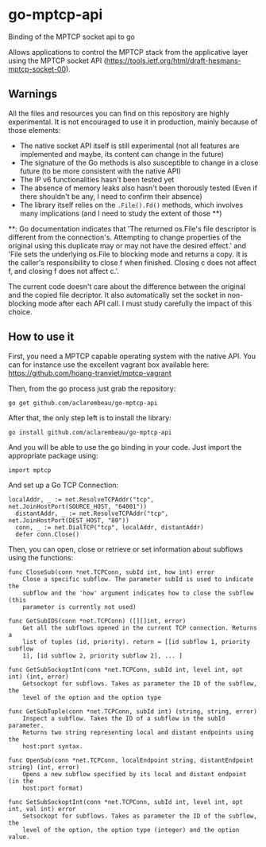 # go-mptcp-api
Binding of the MPTCP socket api to go 

Allows applications to control the MPTCP stack from the applicative layer using the MPTCP socket API (https://tools.ietf.org/html/draft-hesmans-mptcp-socket-00). 

## Warnings

All the files and resources you can find on this repository are highly experimental. 
It is not encouraged to use it in production, mainly because of those elements: 

 * The native socket API itself is still experimental (not all features are implemented and maybe, its content can change in the future)
 * The signature of the Go methods is also susceptible to change in a close future (to be more consistent with the native API) 
 * The IP v6 functionalities hasn't been tested yet 
 * The absence of memory leaks also hasn't been thorously tested (Even if there shouldn't be any, I need to confirm their absence)
 * The library itself relies on the `.File().Fd()` methods, which involves many implications (and I need to study the extent of those **)

**: Go documentation indicates that 'The returned os.File's file descriptor is different from the connection's. Attempting to change properties of the original using this duplicate may or may not have the desired effect.' and 'File sets the underlying os.File to blocking mode and returns a copy. It is the caller's responsibility to close f when finished. Closing c does not affect f, and closing f does not affect c.'. 

The current code doesn't care about the difference between the original and the copied file decriptor. 
It also automatically set the socket in non-blocking mode after each API call. I must study carefully the impact of this choice. 

## How to use it

First, you need a MPTCP capable operating system with the native API. 
You can for instance use the excellent vagrant box available here: https://github.com/hoang-tranviet/mptcp-vagrant

Then, from the go process just grab the repository: 

    go get github.com/aclarembeau/go-mptcp-api
    
After that, the only step left is to install the library: 

    go install github.com/aclarembeau/go-mptcp-api
    
And you will be able to use the go binding in your code. 
Just import the appropriate package using: 

    import mptcp 
    
And set up a Go TCP Connection: 

    localAddr, _ := net.ResolveTCPAddr("tcp", net.JoinHostPort(SOURCE_HOST, "64001"))
	  distantAddr, _ := net.ResolveTCPAddr("tcp", net.JoinHostPort(DEST_HOST, "80"))
	  conn, _ := net.DialTCP("tcp", localAddr, distantAddr)
	  defer conn.Close()
    
Then, you can open, close or retrieve or set information about subflows using the functions: 

    func CloseSub(conn *net.TCPConn, subId int, how int) error
        Close a specific subflow. The parameter subId is used to indicate the
        subflow and the 'how' argument indicates how to close the subflow (this
        parameter is currently not used)

    func GetSubIDS(conn *net.TCPConn) ([][]int, error)
        Get all the subflows opened in the current TCP connection. Returns a
        list of tuples (id, priority). return = [[id subflow 1, priority subflow
        1], [id subflow 2, priority subflow 2], ... ]

    func GetSubSockoptInt(conn *net.TCPConn, subId int, level int, opt int) (int, error)
        Getsockopt for subflows. Takes as parameter the ID of the subflow, the
        level of the option and the option type

    func GetSubTuple(conn *net.TCPConn, subId int) (string, string, error)
        Inspect a subflow. Takes the ID of a subflow in the subId parameter.
        Returns two string representing local and distant endpoints using the
        host:port syntax.

    func OpenSub(conn *net.TCPConn, localEndpoint string, distantEndpoint string) (int, error)
        Opens a new subflow specified by its local and distant endpoint (in the
        host:port format)

    func SetSubSockoptInt(conn *net.TCPConn, subId int, level int, opt int, val int) error
        Setsockopt for subflows. Takes as parameter the ID of the subflow, the
        level of the option, the option type (integer) and the option value.


